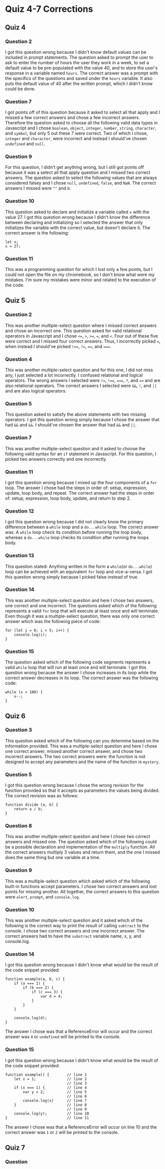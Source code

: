 # Quiz 4-7 Corrections

## Quiz 4
### Question 2
I got this question wrong because I didn't know default values can be included in prompt statements. The question asked to prompt the user to ask to enter the number of hours the user they work in a week, to set a default value to be pre-populated with the value 40, and to store the user's response in a variable named `hours`. The correct answer was a prompt with the specifics of the questions and saved under the `hours` variable. It also puts the default value of 40 after the written prompt, which I didn't know could be done.  

### Question 7
I got points off of this question because it asked to select all that apply and I missed a few correct answers and chose a few incorrect answers. Therefore the question asked to choose all the following valid data types in Javascript and I chose `boolean`, `object`, `integer`, `number`, `string`, `character`, and `symbol`, but only 5 out these 7 were correct. Two of which I chose, `integer` and `character`, were incorrect and instead I should've chosen `undefined` and `null`. 

### Question 9
For this question, I didn't get anything wrong, but I still got points off because it was a select all that apply question and I missed two correct answers. The question asked to select the following values that are always considered falsey and I chose `null`, `undefined`, `false`, and `NaN`. The correct answers I missed were `""` and `0`. 

### Question 10
This question asked to declare and initialize a variable called `x` with the value 27. I got this question wrong because I didn't know the difference between declaring and initializing so I selected the answer that only initializes the variable with the correct value, but doesn't declare it. The correct answer is the following:
```
let x;
x = 27;
```

### Question 11
This was a programming question for which I lost only a few points, but I could not open the file on my chromebook, so I don't know what were my mistakes. I'm sure my mistakes were minor and related to the execution of the code. 


## Quiz 5
### Question 2
This was another multiple-select question where I missed correct answers and chose an incorrect one. This question asked for valid relational operators in Javascript and I chose `<=`, `>`, `>=`, `=`, and `<`. Four out of these five were correct and I missed four correct answers. Thus, I incorrectly picked `=`, when instead I should've picked `!==`, `!=`, `==`, and `===`. 

### Question 4
This was another multiple-select question and for this one, I did not miss any, I just selected a lot incorrectly. I confused relational and logical operators. The wrong answers I selected were `!=`, `!==`, `===`, `?`, and `==` and are also relational operators. The correct answers I selected were `&&`, `!`, and `||` and are also logical operators. 

### Question 5
This question asked to satisfy the above statements with two missing operators. I got this question wrong simply because I chose the answer that had `&&` and `&&`. I should've chosen the answer that had `&&` and `||`. 

### Question 7
This was another multiple-select question and it asked to choose the following valid syntax for an `if` statement in Javascript. For this question, I picked two answers correctly and one incorrectly. 

### Question 11
I got this question wrong because I mixed up the four components of a `for` loop. The answer I chose had the steps in order of: setup, expression, update, loop body, and repeat. The correct answer had the steps in order of: setup, expression, loop body, update, and return to step 2. 

### Question 12
I got this question wrong because I did not clearly know the primary difference between a `while` loop and a `do...while` loop. The correct answer was: A `while` loop check its condition before running the loop body, whereas a `do...while` loop checks its condition after running the loops body. 

### Question 13
This question stated: Anything written in the form a `while`(or `do...while`) loop can be achieved with an equivalent `for` loop and vice-a-versa. I got this question wrong simply because I picked false instead of true. 

### Question 14
This was another multiple-select question and here I chose two answers, one correct and one incorrect. The questions asked which of the following represents a valid `for` loop that will execute at least once and will terminate. Even though it was a multiple-select question, there was only one correct answer which was the following piece of code:
```
for (let i = 0; i < 5; i++) {
    console.log(i);
}
```

### Question 15
The question asked which of the following code segments represents a valid `while` loop that will run at least once and will terminate. I got this question wrong because the answer I chose increases in its loop while the correct answer decreases in its loop. The correct answer was the following code:
```
while (x > 100) {
    x--;
}
```


## Quiz 6
### Question 3
This question asked which of the following can you determine based on the information provided. This was a multiple-select question and here I chose one correct answer, missed another correct answer, and chose two incorrect answers. The two correct answers were: the function is not designed to accept any parameters and the name of the function is `mystery`. 

### Question 5
I got this question wrong because I chose the wrong revision for the function provided so that it accepts as parameters the values being divided. The correct revision was as follows:
```
function divide (a, b) {
    return a / b;
}
```

### Question 8
This was another multiple-select question and here I chose two correct answers and missed one. The question asked which of the following could be a possible declaration and implementation of the `multiply` function. All the correct answers multiply 3 values and return them, and the one I missed does the same thing but one variable at a time. 

### Question 9
This was a multiple-select question which asked which of the following built-in functions accept parameters. I chose two correct answers and lost points for missing another. All together, the correct answers to this question were `alert`, `prompt`, and `console.log`. 

### Question 10
This was another multiple-select question and it asked which of the following is the correct way to print the result of calling `subtract` to the console. I chose two correct answers and one incorrect answer. The correct answers had to have the `substract` variable name, x, y, and console.log.

### Question 14
I got this question wrong because I didn't know what would be the result of the code snippet provided:
```
function example(a, b, c) {
    if (a === 1) {
        if (b === 2) {
            if (c === 3) {
                var d = 4;
            }
        }
    }
    
    console.log(d);
}
```
The answer I chose was that a ReferenceError will occur and the correct answer was `4` or `undefined` will be printed to the console. 

### Question 15
I got this question wrong because I didn't know what would be the result of the code snippet provided:
```
function example() {        // line 1
    let x = 1;              // line 2
                            // line 3
    if (x === 1) {          // line 4
        var y = 2;          // line 5
                            // line 6
        console.log(x)      // line 7
    }                       // line 8
                            // line 9
    console.log(y);         // line 10
}                           // line 11
```
The answer I chose was that a ReferenceError will occur on line 10 and the correct answer was `1` or `2` will be printed to the console. 


## Quiz 7
### Question 
